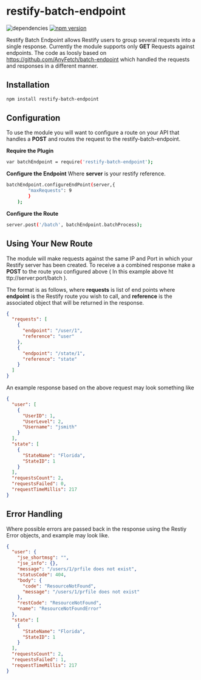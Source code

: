 # restify-batch-endpoint
![dependencies](https://david-dm.org/hansenwebco/restify-batch-endpoint.svg)
[![npm version](https://badge.fury.io/js/restify-batch-endpoint.svg)](https://badge.fury.io/js/restify-batch-endpoint)

Restify Batch Endpoint allows Restify users to group several requests into a single response.  Currently the module supports only **GET** Requests against endpoints.  The code as loosly based on https://github.com/AnyFetch/batch-endpoint which handled the requests and responses in a different manner.

## Installation
```sh
npm install restify-batch-endpoint
```

## Configuration

To use the module you will want to configure a route on your API that handles a **POST** and routes the request to the restify-batch-endpoint.

**Require the Plugin**
```sh
var batchEndpoint = require('restify-batch-endpoint');
```

**Configure the Endpoint**
Where **server** is your restify reference.
```sh
batchEndpoint.configureEndPoint(server,{
        "maxRequests": 9
        }
    );
```
**Configure the Route**
```sh
server.post('/batch', batchEndpoint.batchProcess);
```

## Using Your New Route
The module will make requests against the same IP and Port in which your Restify server has been created.  To receive a a combined response make a **POST** to the route you configured above ( In this example above ht&#8203;ttp://server:port/batch ).

The format is as follows, where **requests** is list of end points where **endpoint** is the Restify route you wish to call, and **reference** is the associated object that will be returned in the response.

```json
{
  "requests": [
    {
      "endpoint": "/user/1",
      "reference": "user"
    },
    {
      "endpoint": "/state/1",
      "reference": "state"
    }
  ]
}
```

An example response based on the above request may look something like
```json
{
  "user": [
    {
      "UserID": 1,
      "UserLevel": 2,
      "Username": "jsmith"
    }
  ],
  "state": [
    {
      "StateName": "Florida",
      "StateID": 1
    }
  ],
  "requestsCount": 2,
  "requestsFailed": 0,
  "requestTimeMillis": 217
}
```
## Error Handling
Where possible errors are passed back in the response using the Restiy Error objects, and example may look like.
```json
{
  "user": {
    "jse_shortmsg": "",
    "jse_info": {},
    "message": "/users/1/prfile does not exist",
    "statusCode": 404,
    "body": {
      "code": "ResourceNotFound",
      "message": "/users/1/prfile does not exist"
    },
    "restCode": "ResourceNotFound",
    "name": "ResourceNotFoundError"
  },
  "state": [
    {
      "StateName": "Florida",
      "StateID": 1
    }
  ],
  "requestsCount": 2,
  "requestsFailed": 1,
  "requestTimeMillis": 217
}
```

